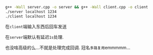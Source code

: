 ```bash
g++ -Wall server.cpp -o server && g++ -Wall client.cpp -o client
./server localhost 1234
./client localhost 1234
```
在`client`端输入东西后回车发送

在`server`端默认有延迟`1s`处理.

也没啥高级的么...不就是处理完成回调. 冠名`多路复用`emmmmm...